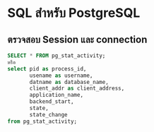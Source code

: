 # SQL สำหรับ PostgreSQL

## ตรวจสอบ Session และ connection
```sql
SELECT * FROM pg_stat_activity;
หรือ
select pid as process_id, 
       usename as username, 
       datname as database_name, 
       client_addr as client_address, 
       application_name,
       backend_start,
       state,
       state_change
from pg_stat_activity;
```
